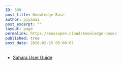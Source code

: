 ```yaml
---
ID: 399
post_title: Knowledge Base
author: piyanai
post_excerpt: ""
layout: page
permalink: https://massopen.cloud/knowledge-base/
published: true
post_date: 2016-02-15 05:00:07
---
```

<ul>
	<li><a href="http://massopen.cloud/sahara-user-guide/">Sahara User Guide</a></li>
</ul>